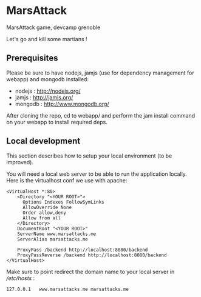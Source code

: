 MarsAttack
==========

MarsAttack game, devcamp grenoble

Let's go and kill some martians !

## Prerequisites ##

Please be sure to have nodejs, jamjs (use for dependency management for webapp) and mongodb installed:
*   nodejs : http://nodejs.org/
*   jamjs : http://jamjs.org/
*   mongodb : http://www.mongodb.org/

After cloning the repo, cd to webapp/ and perform the jam install command on your webapp to install required deps.

## Local development ##

This section describes how to setup your local environment (to be improved).

You will need a local web server to be able to run the application locally. Here is the virtualhost conf we use with apache:

```
<VirtualHost *:80>
    <Directory "<YOUR ROOT>">
      Options Indexes FollowSymLinks
      AllowOverride None
      Order allow,deny
      Allow from all
    </Directory>
    DocumentRoot "<YOUR ROOT>"
    ServerName www.marsattacks.me
    ServerAlias marsattacks.me

    ProxyPass /backend http://localhost:8080/backend
    ProxyPassReverse /backend http://localhost:8080/backend
</VirtualHost>
```

Make sure to point redirect the domain name to your local server in _/etc/hosts_ :

	127.0.0.1	www.marsattacks.me marsattacks.me
